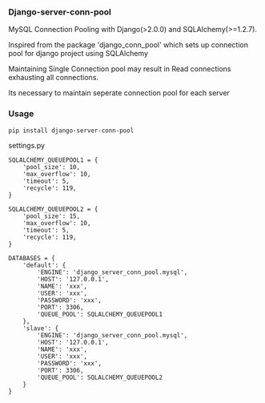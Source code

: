 ### Django-server-conn-pool
MySQL Connection Pooling with Django(>2.0.0) and SQLAlchemy(>=1.2.7).

Inspired from the package 'django_conn_pool' which sets up connection pool for django project using SQLAlchemy

Maintaining Single Connection pool may result in Read connections exhausting all connections.

Its necessary to maintain seperate connection pool for each server



### Usage
```
pip install django-server-conn-pool

```

settings.py

```
SQLALCHEMY_QUEUEPOOL1 = {
    'pool_size': 10,
    'max_overflow': 10,
    'timeout': 5,
    'recycle': 119,
}

SQLALCHEMY_QUEUEPOOL2 = {
    'pool_size': 15,
    'max_overflow': 10,
    'timeout': 5,
    'recycle': 119,
}
 
DATABASES = {
    'default': {
        'ENGINE': 'django_server_conn_pool.mysql',
        'HOST': '127.0.0.1',
        'NAME': 'xxx',
        'USER': 'xxx',
        'PASSWORD': 'xxx',
        'PORT': 3306,
        'QUEUE_POOL': SQLALCHEMY_QUEUEPOOL1
    },
    'slave': {
        'ENGINE': 'django_server_conn_pool.mysql',
        'HOST': '127.0.0.1',
        'NAME': 'xxx',
        'USER': 'xxx',
        'PASSWORD': 'xxx',
        'PORT': 3306,
        'QUEUE_POOL': SQLALCHEMY_QUEUEPOOL2
    }
}
```



